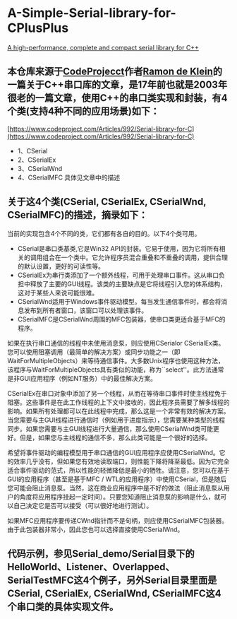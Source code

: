# A-Simple-Serial-library-for-CPlusPlus
[A high-performance, complete and compact serial library for C++](https://www.codeproject.com/Articles/992/Serial-library-for-C)


## 本仓库来源于[CodeProjecct](https://www.codeproject.com)作者[Ramon de Klein](https://www.codeproject.com/script/Membership/View.aspx?mid=10041)的一篇关于C++串口库的文章，是17年前也就是2003年很老的一篇文章，使用C++的串口类实现和封装，有4个类(支持4种不同的应用场景)如下：
[https://www.codeproject.com/Articles/992/Serial-library-for-C](https://www.codeproject.com/Articles/992/Serial-library-for-C)
* 1、CSerial
* 2、CSerialEx
* 3、CSerialWnd
* 4、CSerialMFC
具体见文章中的描述

## 关于这4个类(CSerial, CSerialEx, CSerialWnd, CSerialMFC)的描述，摘录如下：
当前的实现包含4个不同的类，它们都有各自的目的。以下4个类可用。
* CSerial是串口类基类,它是Win32 API的封装。它易于使用，因为它将所有相关的调用组合在一个类中。它允许程序员混合重叠和不重叠的调用，提供合理的默认设置，更好的可读性等。
* CSerialEx为串行类添加了一个额外线程，可用于处理串口事件。这从串口负担中释放了主要的GUI线程。该类的主要缺点是它将线程引入您的体系结构，这对于某些人来说可能很难。
* CSerialWnd适用于Windows事件驱动模型。每当发生通信事件时，都会将消息发布到所有者窗口，该窗口可以处理该事件。
* CSerialMFC是CSerialWnd周围的MFC包装器，使串口类更适合基于MFC的程序。

如果在执行串口通信的线程中未使用消息泵，则应使用CSerialor CSerialEx类。您可以使用阻塞调用（最简单的解决方案）或同步功能之一（即WaitForMultipleObjects）来等待通信事件。大多数Unix程序也使用这种方法，该程序与WaitForMultipleObjects具有类似的功能，称为``select''。此方法通常是非GUI应用程序（例如NT服务）中的最佳解决方案。

CSerialEx在串口对象中添加了另一个线程，从而在等待串口事件时使主线程免于阻塞。这些事件是在此工作线程的上下文中接收的，因此程序员需要了解多线程的影响。如果所有处理都可以在此线程中完成，那么这是一个非常有效的解决方案。当您需要与主GUI线程进行通信时（例如用于进度指示），您需要某种类型的线程同步。如果您需要与主GUI线程进行大量通信，那么使用CSerialWnd类可能更好。但是，如果您与主线程的通信不多，那么此类可能是一个很好的选择。

希望将事件驱动的编程模型用于串口通信的GUI应用程序应使用CSerialWnd。它的效率几乎没有，但如果您有效地读取端口，则性能下降将降至最低。因为它完全适合事件驱动的范式，所以性能的轻微降低是最小的牺牲。请注意，您可以在基于GUI的应用程序（甚至是基于MFC / WTL的应用程序）中使用CSerial，但是随后您可能会阻止消息泵。当然，这在商业应用程序中是不好的做法（阻止消息泵从用户的角度将应用程序挂起一定时间）。只要您知道阻止消息泵的影响是什么，就可以自己决定它是否可以接受（可以很好地进行测试）。

如果MFC应用程序要传递CWnd指针而不是句柄，则应使用CSerialMFC包装器。由于此包装器非常小，因此您也可以选择直接使用CSerialWnd。

## 代码示例，参见Serial_demo/Serial目录下的HelloWorld、Listener、Overlapped、SerialTestMFC这4个例子，另外Serial目录里面是CSerial, CSerialEx, CSerialWnd, CSerialMFC这4个串口类的具体实现文件。

